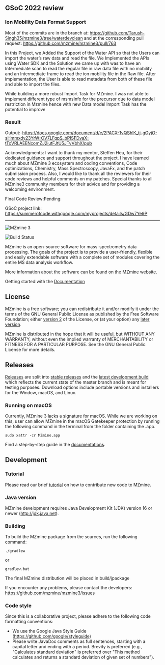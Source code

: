 ## GSoC 2022 review

### Ion Mobility Data Format Support

Most of the commits are in the branch at: https://github.com/Tarush-Singh35/mzmine3/tree/waterdevclean
and at the corresponding pull request: https://github.com/mzmine/mzmine3/pull/763


In this Project, we Added the Support of the Water API so that the Users can import the water’s raw data and read the file. We Implemented the APIs using Water SDK and the Solution we came up with was to have an Intermediate scan to read the regular file in raw data file with no mobility and an Intermediate frame to read the ion mobility file in the Raw file. After implementation, the User is able to read metadata from both of these file and able to import the files.


While building a more robust Import Task for MZmine. I was not able to implement different type of msmsInfo for the precursor due to data model restriction in Mzmine hence with new Data model Import Task has the potential to improve

### Result

Output:-https://docs.google.com/document/d/e/2PACX-1vQShlK_tj-gOyjO-sHmmxdy23YrW-OV7LFqpS_bPlSFDvaX-tToVRLAEENcomZJ2iutFJtU5JTvVbhX/pub

Acknowledgments:
I want to thank my mentor, Steffen Heu, for their dedicated guidance and support throughout the project. I have learned much about MZmine 3 ecosystem and coding conventions, Code optimizations, Chemistry, Mass Spectroscopy, JavaFx, and the patch submission process. Also, I would like to thank all the reviewers for their code reviews and helpful comments on my patches. Special thanks to all MZmine3 community members for their advice and for providing a welcoming environment.

Final Code Review:Pending

GSoC project link: https://summerofcode.withgoogle.com/myprojects/details/GDw7Ye9P

---


![MZmine 3](logo/MZmine_logo_RGB.png)

![Build Status](https://github.com/mzmine/mzmine3/actions/workflows/gradle.yml/badge.svg?event=push)

MZmine is an open-source software for mass-spectrometry data processing. The goals of the project is
to provide a user-friendly, flexible and easily extendable software with a complete set of modules
covering the entire MS data analysis workflow.

More information about the software can be found on the [MZmine](http://mzmine.github.io) website.

Getting started with the [Documentation](https://mzmine.github.io/mzmine_documentation/index.html)

## License

MZmine is a free software; you can redistribute it and/or modify it under the terms of the GNU
General Public License as published by the Free Software Foundation;
either [version 2](http://www.gnu.org/licenses/gpl-2.0.html) of the License, or (at your option)
any [later version](http://www.gnu.org/licenses/gpl.html).

MZmine is distributed in the hope that it will be useful, but WITHOUT ANY WARRANTY; without even the
implied warranty of MERCHANTABILITY or FITNESS FOR A PARTICULAR PURPOSE. See the GNU General Public
License for more details.

## Releases

[Releases](https://github.com/mzmine/mzmine3/releases?q=&expanded=true) are split into [stable releases](https://github.com/mzmine/mzmine3/releases/latest)
and
the [latest development build](https://github.com/mzmine/mzmine3/releases/tag/Development-release)
which reflects the current state of the master branch and is meant for testing purposes. Download
options include portable versions and installers for the Window, macOS, and Linux.

### Running on macOS

Currently, MZmine 3 lacks a signature for macOS. While we are working on this, user can allow MZmine
in the macOS Gatekeeper protection by running the following command in the terminal from the folder
containing the .app.

```
sudo xattr -cr MZmine.app
```

Find a step-by-step guide in the [documentations](https://mzmine.github.io/mzmine_documentation/getting_started.html#on-macos).


## Development

### Tutorial

Please read our brief [tutorial](http://mzmine.github.io/development.html) on how to contribute new
code to MZmine.

### Java version

MZmine development requires Java Development Kit (JDK) version 16 or newer (http://jdk.java.net).

### Building

To build the MZmine package from the sources, run the following command:

    ./gradlew

or

    gradlew.bat

The final MZmine distribution will be placed in build/jpackage

If you encounter any problems, please contact the developers:
https://github.com/mzmine/mzmine3/issues

### Code style

Since this is a collaborative project, please adhere to the following code formatting conventions:

* We use the Google Java Style Guide (https://github.com/google/styleguide)
* Please write JavaDoc comments as full sentences, starting with a capital letter and ending with a
  period. Brevity is preferred (e.g., "Calculates standard deviation" is preferred over "This method
  calculates and returns a standard deviation of given set of numbers").

